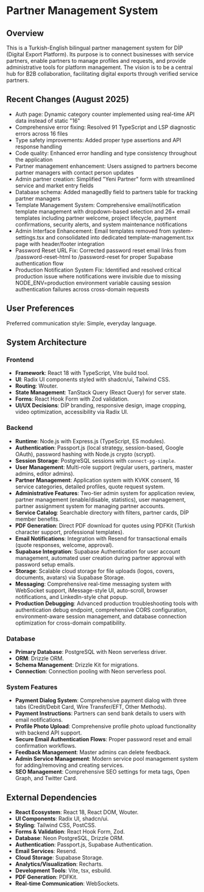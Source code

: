# Partner Management System

## Overview
This is a Turkish-English bilingual partner management system for DİP (Digital Export Platform). Its purpose is to connect businesses with service partners, enable partners to manage profiles and requests, and provide administrative tools for platform management. The vision is to be a central hub for B2B collaboration, facilitating digital exports through verified service partners.

## Recent Changes (August 2025)
- Auth page: Dynamic category counter implemented using real-time API data instead of static "16" 
- Comprehensive error fixing: Resolved 91 TypeScript and LSP diagnostic errors across 16 files
- Type safety improvements: Added proper type assertions and API response handling
- Code quality: Enhanced error handling and type consistency throughout the application
- Partner management enhancement: Users assigned to partners become partner managers with contact person updates
- Admin partner creation: Simplified "Yeni Partner" form with streamlined service and market entry fields
- Database schema: Added managedBy field to partners table for tracking partner managers
- Template Management System: Comprehensive email/notification template management with dropdown-based selection and 26+ email templates including partner welcome, project lifecycle, payment confirmations, security alerts, and system maintenance notifications
- Admin Interface Enhancement: Email templates removed from system-settings.tsx and consolidated into dedicated template-management.tsx page with header/footer integration
- Password Reset URL Fix: Corrected password reset email links from /password-reset-html to /password-reset for proper Supabase authentication flow
- Production Notification System Fix: Identified and resolved critical production issue where notifications were invisible due to missing NODE_ENV=production environment variable causing session authentication failures across cross-domain requests

## User Preferences
Preferred communication style: Simple, everyday language.

## System Architecture

### Frontend
- **Framework**: React 18 with TypeScript, Vite build tool.
- **UI**: Radix UI components styled with shadcn/ui, Tailwind CSS.
- **Routing**: Wouter.
- **State Management**: TanStack Query (React Query) for server state.
- **Forms**: React Hook Form with Zod validation.
- **UI/UX Decisions**: DİP branding, responsive design, image cropping, video optimization, accessibility via Radix UI.

### Backend
- **Runtime**: Node.js with Express.js (TypeScript, ES modules).
- **Authentication**: Passport.js (local strategy, session-based, Google OAuth), password hashing with Node.js crypto (scrypt).
- **Session Storage**: PostgreSQL sessions with `connect-pg-simple`.
- **User Management**: Multi-role support (regular users, partners, master admins, editor admins).
- **Partner Management**: Application system with KVKK consent, 16 service categories, detailed profiles, quote request system.
- **Administrative Features**: Two-tier admin system for application review, partner management (enable/disable, statistics), user management, partner assignment system for managing partner accounts.
- **Service Catalog**: Searchable directory with filters, partner cards, DİP member benefits.
- **PDF Generation**: Direct PDF download for quotes using PDFKit (Turkish character support, professional templates).
- **Email Notifications**: Integration with Resend for transactional emails (quote responses, welcome, approval).
- **Supabase Integration**: Supabase Authentication for user account management, automated user creation during partner approval with password setup emails.
- **Storage**: Scalable cloud storage for file uploads (logos, covers, documents, avatars) via Supabase Storage.
- **Messaging**: Comprehensive real-time messaging system with WebSocket support, iMessage-style UI, auto-scroll, browser notifications, and LinkedIn-style chat popup.
- **Production Debugging**: Advanced production troubleshooting tools with authentication debug endpoint, comprehensive CORS configuration, environment-aware session management, and database connection optimization for cross-domain compatibility.

### Database
- **Primary Database**: PostgreSQL with Neon serverless driver.
- **ORM**: Drizzle ORM.
- **Schema Management**: Drizzle Kit for migrations.
- **Connection**: Connection pooling with Neon serverless pool.

### System Features
- **Payment Dialog System**: Comprehensive payment dialog with three tabs (Credit/Debit Card, Wire Transfer/EFT, Other Methods).
- **Payment Instructions**: Partners can send bank details to users with email notifications.
- **Profile Photo Upload**: Comprehensive profile photo upload functionality with backend API support.
- **Secure Email Authentication Flows**: Proper password reset and email confirmation workflows.
- **Feedback Management**: Master admins can delete feedback.
- **Admin Service Management**: Modern service pool management system for adding/removing and creating services.
- **SEO Management**: Comprehensive SEO settings for meta tags, Open Graph, and Twitter Card.

## External Dependencies

- **React Ecosystem**: React 18, React DOM, Wouter.
- **UI Components**: Radix UI, shadcn/ui.
- **Styling**: Tailwind CSS, PostCSS.
- **Forms & Validation**: React Hook Form, Zod.
- **Database**: Neon PostgreSQL, Drizzle ORM.
- **Authentication**: Passport.js, Supabase Authentication.
- **Email Services**: Resend.
- **Cloud Storage**: Supabase Storage.
- **Analytics/Visualization**: Recharts.
- **Development Tools**: Vite, tsx, esbuild.
- **PDF Generation**: PDFKit.
- **Real-time Communication**: WebSockets.
